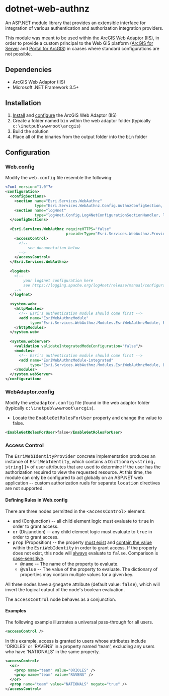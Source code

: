 # dotnet-web-authnz

An ASP.NET module library that provides an extensible interface for integration of various authentication and authorization integration providers.

This module was meant to be used within the [ArcGIS Web Adaptor](http://server.arcgis.com/en/server/latest/install/windows/about-the-arcgis-web-adaptor.htm) (IIS), in order to provide a custom principal to the Web GIS platform ([ArcGIS for Server](http://server.arcgis.com/en/server/) and [Portal for ArcGIS](http://server.arcgis.com/en/portal/)) in caases where standard configurations are not possible.

## Dependencies

* ArcGIS Web Adaptor (IIS)
* Microsoft .NET Framework 3.5+

## Installation

1. [Install](http://server.arcgis.com/en/server/latest/install/windows/about-the-arcgis-web-adaptor.htm) and [configure](http://server.arcgis.com/en/server/latest/install/windows/configure-arcgis-web-adaptor-after-installation.htm) the ArcGIS Web Adaptor (IIS)
1. Create a folder named <tt>bin</tt> within the web adaptor folder (typically <tt>c:\inetpub\wwwroot\arcgis</tt>)
1. Build the solution
1. Place all of the binaries from the output folder into the <tt>bin</tt> folder

## Configuration

### Web.config

Modify the <tt>web.config</tt> file resemble the following:

```xml
<?xml version="1.0"?>
<configuration>
  <configSections>
    <section name="Esri.Services.WebAuthnz" 
             type="Esri.Services.WebAuthnz.Config.AuthnzConfigSection, Esri.Services.WebAuthnz" />
    <section name="log4net" 
             type="log4net.Config.Log4NetConfigurationSectionHandler, log4net"/>
  </configSections>
  
  <Esri.Services.WebAuthnz requireHTTPS="false" 
                           providerType="Esri.Services.WebAuthnz.Providers.Impl.MyProvider, Esri.Services.WebAuthnz">
    <accessControl>
      <!-- 
          see documentation below
      -->
    </accessControl>
  </Esri.Services.WebAuthnz>
  
  <log4net>
    <!-- 
        your log4net configuration here
        see https://logging.apache.org/log4net/release/manual/configuration.html for examples
    -->
  </log4net>
  
  <system.web>
    <httpModules>
      <!-- Esri's authentication module should come first -->
      <add name="EsriWebAuthnzModule" 
           type="Esri.Services.WebAuthnz.Modules.EsriWebAuthnzModule, Esri.Services.WebAuthnz"/>
    </httpModules>
  </system.web>
  
  <system.webServer>
    <validation validateIntegratedModeConfiguration="false"/>
    <modules>
      <!-- Esri's authentication module should come first -->
      <add name="EsriWebAuthnzModule-integrated" 
           type="Esri.Services.WebAuthnz.Modules.EsriWebAuthnzModule, Esri.Services.WebAuthnz"/>
    </modules>
  </system.webServer>
</configuration>
```

### WebAdaptor.config

Modify the <tt>webadaptor.config</tt> file (found in the web adaptor folder (typically <tt>c:\inetpub\wwwroot\arcgis</tt>).

* Locate the <tt>EnableGetRolesForUser</tt> property and change the value to false.

```xml
<EnableGetRolesForUser>false</EnableGetRolesForUser>
```

### Access Control

The <tt>EsriWebIdentityProvider</tt> concrete implementation produces an instance of <tt>EsriWebIdentity</tt>, which contains a <tt>Dictionary&lt;string, string[]&gt;</tt> of user attributes that are used to determine if the user has the authorization required to view the requested resource. At this time, the module can only be configured to act globally on an ASP.NET web application -- custom authorization ruels for separate <tt>location</tt> directives are not supported.

#### Defining Rules in Web.config

There are three nodes permitted in the <tt>&lt;accessControl&gt;</tt> element:

* <tt>and</tt> (Conjunction) -- all child element logic must evaluate to <tt>true</tt> in order to grant access.
* <tt>or</tt> (Disjunction) -- any child element logic must evaluate to <tt>true</tt> in order to grant access.
* <tt>prop</tt> (Proposition) -- the property <u>must exist</u> and <u>contain the value</u> within the <tt>EsriWebIdentity</tt> in order to grant access. If the property does not exist, this node will <u>always</u> evaluate to <tt>false</tt>. Comparison is <u>case-sensitive</u>.
  * <tt>@name</tt> -- The name of the property to evaluate.
  * <tt>@value</tt> -- The value of the property to evaluate. The dictionary of properties may contain multiple values for a given key.
  
All three nodes have a <tt>@negate</tt> attribute (default value: <tt>false</tt>), which will invert the logical output of the node's boolean evaluation. 

The <tt>accessControl</tt> node behaves as a conjunction.

#### Examples

The following example illustrates a universal pass-through for all users.

```xml
<accessControl />
```

In this example, access is granted to users whose attributes include 'ORIOLES' or 'RAVENS' in a property named 'team', excluding any users who have 'NATIONALS' in the same property.

```xml
<accessControl>
  <or>
    <prop name="team" value="ORIOLES" />
    <prop name="team" value="RAVENS" />
  </or>
  <prop name="team" value="NATIONALS" negate="true" />
</accessControl>
```
